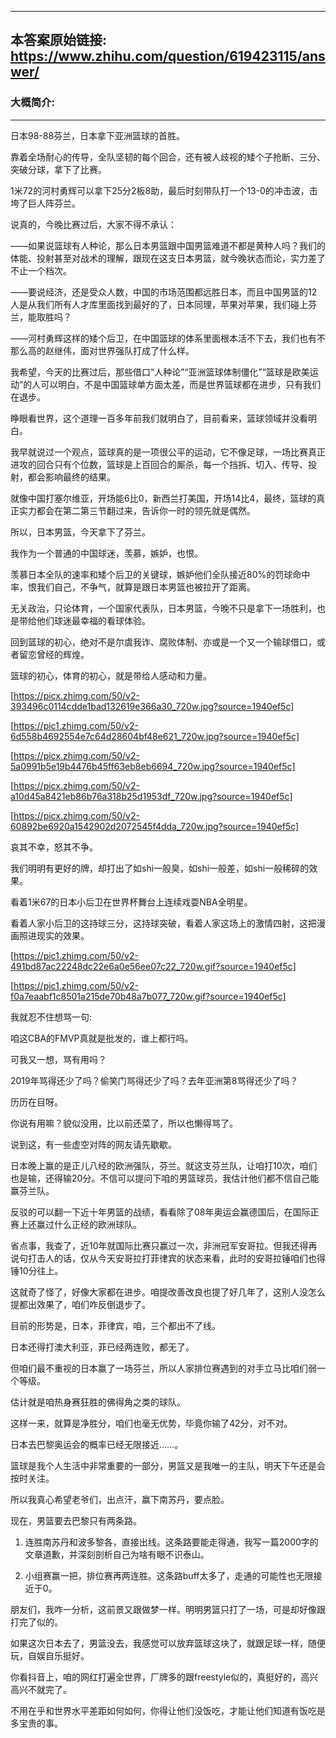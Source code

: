 ----------------------------------------
## 本答案原始链接: https://www.zhihu.com/question/619423115/answer/
### 大概简介: 
----------------------------------------
日本98-88芬兰，日本拿下亚洲篮球的首胜。




靠着全场耐心的传导，全队坚韧的每个回合，还有被人歧视的矮个子抢断、三分、突破分球，拿下了比赛。




1米72的河村勇辉可以拿下25分2板8助，最后时刻带队打一个13-0的冲击波，击垮了巨人阵芬兰。




说真的，今晚比赛过后，大家不得不承认：




——如果说篮球有人种论，那么日本男篮跟中国男篮难道不都是黄种人吗？我们的体能、投射甚至对战术的理解，跟现在这支日本男篮，就今晚状态而论，实力差了不止一个档次。




——要说经济，还是受众人数，中国的市场范围都远胜日本，而且中国男篮的12人是从我们所有人才库里面找到最好的了，日本同理，苹果对苹果，我们碰上芬兰，能取胜吗？




——河村勇辉这样的矮个后卫，在中国篮球的体系里面根本活不下去，我们也有不那么高的赵继伟，面对世界强队打成了什么样。




我希望，今天的比赛过后，那些借口“人种论”“亚洲篮球体制僵化”“篮球是欧美运动”的人可以明白，不是中国篮球单方面太差，而是世界篮球都在进步，只有我们在退步。




睁眼看世界，这个道理一百多年前我们就明白了，目前看来，篮球领域并没看明白。




我早就说过一个观点，篮球真的是一项很公平的运动，它不像足球，一场比赛真正进攻的回合只有个位数，篮球是上百回合的厮杀，每一个挡拆、切入、传导、投射，都会影响最终的结果。




就像中国打塞尔维亚，开场能6比0，新西兰打美国，开场14比4，最终，篮球的真正实力都会在第二第三节翻过来，告诉你一时的领先就是偶然。




所以，日本男篮，今天拿下了芬兰。




我作为一个普通的中国球迷，羡慕，嫉妒，也恨。




羡慕日本全队的速率和矮个后卫的关键球，嫉妒他们全队接近80%的罚球命中率，恨我们自己，不争气，就算是跟日本男篮也被拉开了距离。




无关政治，只论体育，一个国家代表队，日本男篮，今晚不只是拿下一场胜利，也是带给他们球迷最幸福的看球体验。




回到篮球的初心，绝对不是尔虞我诈、腐败体制、亦或是一个又一个输球借口，或者留恋曾经的辉煌。




篮球的初心，体育的初心，就是带给人感动和力量。

[https://picx.zhimg.com/50/v2-393496c0114cdde1bad132619e366a30_720w.jpg?source=1940ef5c]




[https://pic1.zhimg.com/50/v2-6d558b4692554e7c64d28604bf48e621_720w.jpg?source=1940ef5c]




[https://picx.zhimg.com/50/v2-5a0991b5e19b4476b45ff63eb8eb6694_720w.jpg?source=1940ef5c]




[https://picx.zhimg.com/50/v2-a10d45a8421eb86b76a318b25d1953df_720w.jpg?source=1940ef5c]




[https://picx.zhimg.com/50/v2-60892be6920a1542902d2072545f4dda_720w.jpg?source=1940ef5c]



哀其不幸，怒其不争。

我们明明有更好的牌，却打出了如shi一般臭，如shi一般差，如shi一般稀碎的效果。

看着1米67的日本小后卫在世界杯舞台上连续戏耍NBA全明星。

看着人家小后卫的这持球三分，这持球突破，看着人家这场上的激情四射，这把漫画照进现实的效果。

[https://pic1.zhimg.com/50/v2-491bd87ac22248dc22e6a0e56ee07c22_720w.gif?source=1940ef5c]




[https://pic1.zhimg.com/50/v2-f0a7eaabf1c8501a215de70b48a7b077_720w.gif?source=1940ef5c]

我就忍不住想骂一句:

咱这CBA的FMVP真就是批发的，谁上都行吗。

可我又一想，骂有用吗？

2019年骂得还少了吗？偷笑门骂得还少了吗？去年亚洲第8骂得还少了吗？

历历在目呀。

你说有用嘛？貌似没用，比以前还菜了，所以也懒得骂了。

说到这，有一些虚空对阵的网友请先歇歇。

日本晚上赢的是正儿八经的欧洲强队，芬兰。就这支芬兰队，让咱打10次，咱们也是输，还得输20分。不信可以提问下咱的男篮球员，我估计他们都不信自己能赢芬兰队。

反驳的可以翻一下近十年男篮的战绩，看看除了08年奥运会赢德国后，在国际正赛上还赢过什么正经的欧洲球队。

省点事，我查了，近10年就国际比赛只赢过一次，非洲冠军安哥拉。但我还得再说句打击人的话，仅从今天安哥拉打菲律宾的状态来看，此时的安哥拉锤咱们也得锤10分往上。

这就奇了怪了，好像大家都在进步。咱提改善改良也提了好几年了，这别人没怎么提都出效果了，咱们咋反倒退步了。

目前的形势是，日本，菲律宾，咱，三个都出不了线。

日本还得打澳大利亚，菲已经两连败，都无了。

但咱们最不重视的日本赢了一场芬兰，所以人家排位赛遇到的对手立马比咱们弱一个等级。

估计就是咱热身赛狂胜的佛得角之类的球队。

这样一来，就算是净胜分，咱们也毫无优势，毕竟你输了42分，对不对。

日本去巴黎奥运会的概率已经无限接近……。

篮球是我个人生活中非常重要的一部分，男篮又是我唯一的主队，明天下午还是会按时关注。

所以我真心希望老爷们，出点汗，赢下南苏丹，要点脸。

现在，男篮要去巴黎只有两条路。

1. 连胜南苏丹和波多黎各，直接出线。这条路要能走得通，我写一篇2000字的文章道歉，并深刻剖析自己为啥有眼不识泰山。

2. 小组赛赢一把，排位赛再两连胜。这条路buff太多了，走通的可能性也无限接近于0。

朋友们，我咋一分析，这前景又跟做梦一样。明明男篮只打了一场，可是却好像跟打完了似的。

如果这次日本去了，男篮没去，我感觉可以放弃篮球这块了，就跟足球一样，随便玩，自娱自乐挺好。

你看抖音上，咱的网红打遍全世界，厂牌多的跟freestyle似的，真挺好的，高兴高兴不就完了。

不用在乎和世界水平差距如何如何，你得让他们没饭吃，才能让他们知道有饭吃是多宝贵的事。